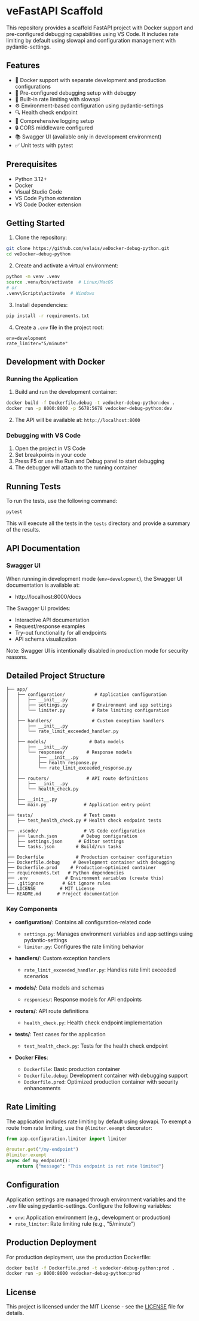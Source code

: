 # veFastAPI Scaffold

This repository provides a scaffold FastAPI project with Docker support and pre-configured debugging capabilities using VS Code. It includes rate limiting by default using slowapi and configuration management with pydantic-settings.

## Features

- 🐳 Docker support with separate development and production configurations
- 🐞 Pre-configured debugging setup with debugpy
- 🚦 Built-in rate limiting with slowapi
- ⚙️ Environment-based configuration using pydantic-settings
- 🔍 Health check endpoint
- 📝 Comprehensive logging setup
- 🔒 CORS middleware configured
- 📚 Swagger UI (available only in development environment)
- ✅ Unit tests with pytest

## Prerequisites

- Python 3.12+
- Docker
- Visual Studio Code
- VS Code Python extension
- VS Code Docker extension

## Getting Started

1. Clone the repository:

```bash
git clone https://github.com/velais/veDocker-debug-python.git
cd veDocker-debug-python
```

2. Create and activate a virtual environment:

```bash
python -m venv .venv
source .venv/bin/activate  # Linux/MacOS
# or
.venv\Scripts\activate  # Windows
```

3. Install dependencies:

```bash
pip install -r requirements.txt
```

4. Create a `.env` file in the project root:

```env
env=development
rate_limiter="5/minute"
```

## Development with Docker

### Running the Application

1. Build and run the development container:

```bash
docker build -f Dockerfile.debug -t vedocker-debug-python:dev .
docker run -p 8000:8000 -p 5678:5678 vedocker-debug-python:dev
```

2. The API will be available at: `http://localhost:8000`

### Debugging with VS Code

1. Open the project in VS Code
2. Set breakpoints in your code
3. Press F5 or use the Run and Debug panel to start debugging
4. The debugger will attach to the running container

## Running Tests

To run the tests, use the following command:

```bash
pytest
```

This will execute all the tests in the `tests` directory and provide a summary of the results.

## API Documentation

### Swagger UI

When running in development mode (`env=development`), the Swagger UI documentation is available at:

- http://localhost:8000/docs

The Swagger UI provides:

- Interactive API documentation
- Request/response examples
- Try-out functionality for all endpoints
- API schema visualization

Note: Swagger UI is intentionally disabled in production mode for security reasons.

## Detailed Project Structure

```
├── app/
│   ├── configuration/           # Application configuration
│   │   ├── __init__.py
│   │   ├── settings.py         # Environment and app settings
│   │   └── limiter.py          # Rate limiting configuration
│   │
│   ├── handlers/               # Custom exception handlers
│   │   ├── __init__.py
│   │   └── rate_limit_exceeded_handler.py
│   │
│   ├── models/                # Data models
│   │   ├── __init__.py
│   │   └── responses/        # Response models
│   │       ├── __init__.py
│   │       ├── health_response.py
│   │       └── rate_limit_exceeded_response.py
│   │
│   ├── routers/              # API route definitions
│   │   ├── __init__.py
│   │   └── health_check.py
│   │
│   ├── __init__.py
│   └── main.py              # Application entry point
│
├── tests/                   # Test cases
│   ├── test_health_check.py # Health check endpoint tests
│
├── .vscode/                 # VS Code configuration
│   ├── launch.json         # Debug configuration
│   ├── settings.json      # Editor settings
│   └── tasks.json        # Build/run tasks
│
├── Dockerfile            # Production container configuration
├── Dockerfile.debug     # Development container with debugging
├── Dockerfile.prod     # Production-optimized container
├── requirements.txt   # Python dependencies
├── .env              # Environment variables (create this)
├── .gitignore       # Git ignore rules
├── LICENSE         # MIT License
└── README.md      # Project documentation
```

### Key Components

- **configuration/**: Contains all configuration-related code

  - `settings.py`: Manages environment variables and app settings using pydantic-settings
  - `limiter.py`: Configures the rate limiting behavior

- **handlers/**: Custom exception handlers

  - `rate_limit_exceeded_handler.py`: Handles rate limit exceeded scenarios

- **models/**: Data models and schemas

  - `responses/`: Response models for API endpoints

- **routers/**: API route definitions

  - `health_check.py`: Health check endpoint implementation

- **tests/**: Test cases for the application

  - `test_health_check.py`: Tests for the health check endpoint

- **Docker Files**:
  - `Dockerfile`: Basic production container
  - `Dockerfile.debug`: Development container with debugging support
  - `Dockerfile.prod`: Optimized production container with security enhancements

## Rate Limiting

The application includes rate limiting by default using slowapi. To exempt a route from rate limiting, use the `@limiter.exempt` decorator:

```python
from app.configuration.limiter import limiter

@router.get("/my-endpoint")
@limiter.exempt
async def my_endpoint():
    return {"message": "This endpoint is not rate limited"}
```

## Configuration

Application settings are managed through environment variables and the `.env` file using pydantic-settings. Configure the following variables:

- `env`: Application environment (e.g., development or production)
- `rate_limiter`: Rate limiting rule (e.g., "5/minute")

## Production Deployment

For production deployment, use the production Dockerfile:

```bash
docker build -f Dockerfile.prod -t vedocker-debug-python:prod .
docker run -p 8000:8000 vedocker-debug-python:prod
```

## License

This project is licensed under the MIT License - see the [LICENSE](LICENSE) file for details.
